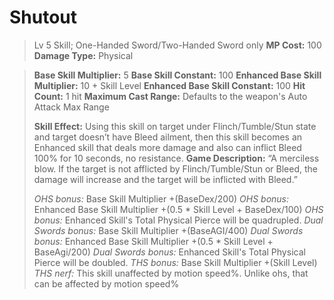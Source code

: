 # __Shutout__ # 
>Lv 5 Skill; One-Handed Sword/Two-Handed Sword only
>**MP Cost:** 100
>**Damage Type:** Physical

> **Base Skill Multiplier:** 5
> **Base Skill Constant:** 100
> **Enhanced Base Skill Multiplier:** 10 + Skill Level
> **Enhanced Base Skill Constant:** 100
> **Hit Count:** 1 hit
> **Maximum Cast Range:** Defaults to the weapon's Auto Attack Max Range
> 
> **Skill Effect:**
> Using this skill on target under Flinch/Tumble/Stun state and target doesn’t have Bleed ailment, then this skill becomes an Enhanced skill that deals more damage and also can inflict Bleed 100% for 10 seconds, no resistance.
> **Game Description:** “A merciless blow. If the target is not afflicted by Flinch/Tumble/Stun or Bleed, the damage will increase and the target will be inflicted with Bleed.” 
> 
> *OHS bonus:* Base Skill Multiplier +(BaseDex/200)
> *OHS bonus:* Enhanced Base Skill Multiplier +(0.5 * Skill Level + BaseDex/100)
> *OHS bonus:* Enhanced Skill's Total Physical Pierce will be quadrupled.
> *Dual Swords bonus:* Base Skill Multiplier +(BaseAGI/400)
> *Dual Swords bonus:* Enhanced Base Skill Multiplier +(0.5 * Skill Level + BaseAgi/200)
> *Dual Swords bonus:* Enhanced Skill's Total Physical Pierce will be doubled.
> *THS bonus:* Base Skill Multiplier +(Skill Level)
> *THS nerf:* This skill unaffected by motion speed%. Unlike ohs, that can be affected by motion speed%
